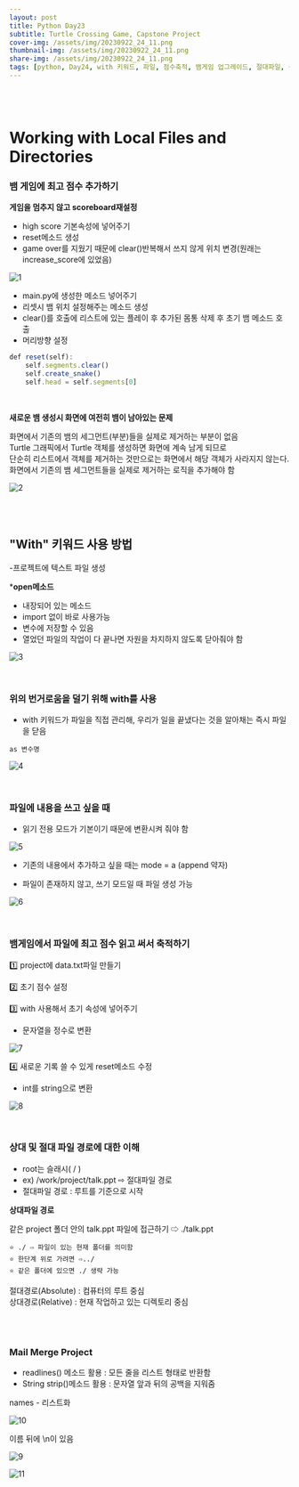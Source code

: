 ```yaml
---
layout: post
title: Python Day23
subtitle: Turtle Crossing Game, Capstone Project
cover-img: /assets/img/20230922_24_11.png
thumbnail-img: /assets/img/20230922_24_11.png
share-img: /assets/img/20230922_24_11.png
tags: [python, Day24, with 키워드, 파일, 점수축적, 뱀게임 업그레이드, 절대파일, 상대파일 경로, Absolute, Relative, mail merge, 메일 머지, readlines, Spring strip]
---
```


<br><br>
  
# Working with Local Files and Directories  
  
### 뱀 게임에 최고 점수 추가하기  
  
**게임을 멈추지 않고 scoreboard재설정**  
  
- high score 기본속성에 넣어주기  
- reset메소드 생성  
- game over를 지웠기 때문에 clear()반복해서 쓰지 않게 위치 변경(원래는 increase_score에 있었음)
   
![1](/assets/img/20230922_24_1.png)  
  
- main.py에 생성한 메소드 넣어주기  
- 리셋시 뱀 위치 설정해주는 메소드 생성  
- clear()를 호출에 리스트에 있는 플레이 후 추가된 몸통 삭제 후 초기 뱀 메소드 호출  
- 머리방향 설정  
  
```javascript
def reset(self):
    self.segments.clear()
    self.create_snake()
    self.head = self.segments[0]
```
 <br>
 
**새로운 뱀 생성시 화면에 여전히 뱀이 남아있는 문제**  
  
화면에서 기존의 뱀의 세그먼트(부분)들을 실제로 제거하는 부분이 없음  
Turtle 그래픽에서 Turtle 객체를 생성하면 화면에 계속 남게 되므로   
단순히 리스트에서 객체를 제거하는 것만으로는 화면에서 해당 객체가 사라지지 않는다.  
화면에서 기존의 뱀 세그먼트들을 실제로 제거하는 로직을 추가해야 함  
  
![2](/assets/img/20230922_24_2.png)  

<br><br>
  
## "With" 키워드 사용 방법  
-프로젝트에 텍스트 파일 생성  
  
***open메소드**  
- 내장되어 있는 메소드  
- import 없이 바로 사용가능  
- 변수에 저장할 수 있음  
- 열었던 파일의 작업이 다 끝나면 자원을 차지하지 않도록 닫아줘야 함
  
![3](/assets/img/20230922_24_3.png)  

<br>
  
### 위의 번거로움을 덜기 위해 with를 사용  
- with 키워드가 파일을 직접 관리해, 우리가 일을 끝냈다는 것을 알아채는 즉시 파일을 닫음  
  
~~~
as 변수명
~~~
  
![4](/assets/img/20230922_24_4.png)  

<br>

### 파일에 내용을 쓰고 싶을 때  
  
- 읽기 전용 모드가 기본이기 때문에 변환시켜 줘야 함
  
![5](/assets/img/20230922_24_5.png)  
  
- 기존의 내용에서 추가하고 싶을 때는 mode = a (append 약자)  
  
- 파일이 존재하지 않고, 쓰기 모드일 때 파일 생성 가능
   
![6](/assets/img/20230922_24_6.png)  

<br>
  
### 뱀게임에서 파일에 최고 점수 읽고 써서 축적하기  
  
1️⃣ project에 data.txt파일 만들기  
  
2️⃣ 초기 점수 설정  
  
3️⃣ with 사용해서 초기 속성에 넣어주기  
  
- 문자열을 정수로 변환
   
![7](/assets/img/20230922_24_7.png)  
  
4️⃣ 새로운 기록 쓸 수 있게 reset메소드 수정  
  
- int를 string으로 변환
   
![8](/assets/img/20230922_24_8.png)  

  <br>

### 상대 및 절대 파일 경로에 대한 이해  
  
- root는 슬래시( / )  
- ex) /work/project/talk.ppt ⇨ 절대파일 경로  
- 절대파일 경로 : 루트를 기준으로 시작  
  
**상대파일 경로**  
  
같은 project 폴더 안의 talk.ppt 파일에 접근하기 ⇨ ./talk.ppt  
  
~~~
⭐️ ./ ⇨ 파일이 있는 현재 폴더를 의미함
⭐️ 한단계 위로 가려면 ⇨../
⭐️ 같은 폴더에 있으면 ./ 생략 가능
~~~  
  
절대경로(Absolute) : 컴퓨터의 루트 중심  
상대경로(Relative) : 현재 작업하고 있는 디렉토리 중심  

  <br><br>
  
### Mail Merge Project  
  
- readlines() 메소드 활용 : 모든 줄을 리스트 형태로 반환함  
- String strip()메소드 활용 : 문자열 앞과 뒤의 공백을 지워줌  
  
names - 리스트화  
  
![10](/assets/img/20230922_24_10.png)  
  
이름 뒤에 \n이 있음  
  
![9](/assets/img/20230922_24_9.png)  
  
![11](/assets/img/20230922_24_11.png)  
